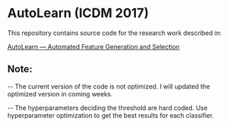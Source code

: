 # AutoLearn (ICDM 2017)

This repository contains source code for the research work described in:

[AutoLearn — Automated Feature Generation and Selection](https://ieeexplore.ieee.org/abstract/document/8215494)

## Note:
-- The current version of the code is not optimized. I will updated the optimized version in coming weeks.

-- The hyperparameters deciding the threshold are hard coded. Use hyperparameter optimization to get the best results for each classifier.
